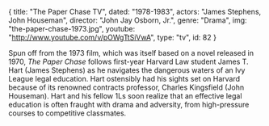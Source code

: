 {
  title: "The Paper Chase TV",
  dated: "1978-1983",
  actors: "James Stephens, John Houseman",
  director: "John Jay Osborn, Jr.",
  genre: "Drama",
  img: "the-paper-chase-1973.jpg",
  youtube: "http://www.youtube.com/v/pOWgTtSiVwA",
  type: "tv",
  id: 82
}

Spun off from the 1973 film, which was itself based on a novel released in 1970, _The Paper Chase_ follows first-year Harvard Law student James T. Hart (James Stephens) as he navigates the dangerous waters of an Ivy League legal education. Hart ostensibly had his sights set on Harvard because of its renowned contracts professor, Charles Kingsfield (John Houseman). Hart and his fellow 1Ls soon realize that an effective legal education is often fraught with drama and adversity, from high-pressure courses to competitive classmates. 
